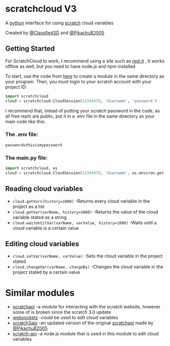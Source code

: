 #  **scratchcloud V3**

A [python](https://www.python.com) interface for using [scratch](https://scratch.mit.edu) cloud variables

Created by [@Classfied3D](https://scratch.mit.edu/users/Classfied3D) and [@PikachuB2005](https://scratch.mit.edu/users/PikachuB2005)
## Getting Started
For ScratchCloud to work, I recommend using a site such as [repl.it](https://replit.com) , 
It works offline as well, but you need to have node.js and npm installed

To start, use the code from [here](https://replit.com/@Classfied3D/scratchcloud-V3) to create a module in the same directory as your program.
Then, you must login to your scratch account with your project ID:

```python
import scratchcloud
cloud = scratchcloud.CloudSession(12345678, 'Username', 'password')
```
I recommend that, intead of putting your scratch password in the code, as all free repls are public, put it in a .env file in the same directory as your main code like this:
### The .env file:
```
password=thisismypassword
```
### The main.py file:
```python
import scratchcloud, os
cloud = scratchcloud.CloudSession(12345678, 'Username', os.environ.get('password'))
```
## Reading cloud variables
* `cloud.getVars(history=1000)` -Returns every cloud variable in the project as a list
* `cloud.getVar(varName, history=1000)` -Returns the value of the cloud variable stated as a string
* `cloud.waitUntilVar(varName, varValue, history=1000)` -Waits until a cloud variable is a certain value
## Editing cloud variables
* `cloud.setVar(varName, varValue)` -Sets the cloud variable in the project stated
* `cloud.changeVar(varName, changeBy)` -Changes the cloud variable in the project stated by a certain value
# Similar modules
* [scratchapi](https://github.com/PolyEdge/scratchapi) -a module for interacting with the scratch website, however some of is broken since the scratch 3.0 update
* [websockets](https://github.com/aaugustin/websockets) -could be used to edit cloud variables
* [scratch3api](https://replit.com/@PikachuB2005/Scratch-3-API-remake) -an updated version of the original [scratchapi](https://github.com/PolyEdge/scratchapi) made by [@PikachuB2005](https://scratch.mit.edu/users/PikachuB2005)
* [scratch-api](https://github.com/trumank/scratch-api) -a node.js module that is used in this module to edit cloud variables
